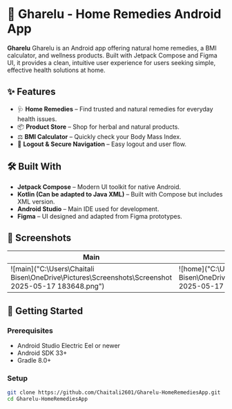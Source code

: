 # 🏡 Gharelu - Home Remedies Android App

**Gharelu** Gharelu is an Android app offering natural home remedies, a BMI calculator, and wellness products. Built with Jetpack Compose and Figma UI, it provides a clean, intuitive user experience for users seeking simple, effective health solutions at home.

## ✨ Features

- 🩺 **Home Remedies** – Find trusted and natural remedies for everyday health issues.
- 📦 **Product Store** – Shop for herbal and natural products.
- ⚖️ **BMI Calculator** – Quickly check your Body Mass Index.
- 🔐 **Logout & Secure Navigation** – Easy logout and user flow.

## 🛠 Built With

- **Jetpack Compose** – Modern UI toolkit for native Android.
- **Kotlin (Can be adapted to Java XML)** – Built with Compose but includes XML version.
- **Android Studio** – Main IDE used for development.
- **Figma** – UI designed and adapted from Figma prototypes.

## 📱 Screenshots

| Main | Home Screen | Remedies | Products | BMI Calculator |
|------|-------------|----------|----------|----------------|
| ![main]("C:\Users\Chaitali Bisen\OneDrive\Pictures\Screenshots\Screenshot 2025-05-17 183648.png")| ![home]("C:\Users\Chaitali Bisen\OneDrive\Pictures\Screenshots\Screenshot 2025-05-17 182918.png") | ![remedies]("C:\Users\Chaitali Bisen\OneDrive\Pictures\Screenshots\Screenshot 2025-05-17 183230.png") | ![products]("C:\Users\Chaitali Bisen\OneDrive\Pictures\Screenshots\Screenshot 2025-05-17 183230.png") | ![bmi]("C:\Users\Chaitali Bisen\OneDrive\Pictures\Screenshots\Screenshot 2025-05-17 183158.png") |

## 🚀 Getting Started

### Prerequisites
- Android Studio Electric Eel or newer
- Android SDK 33+
- Gradle 8.0+

### Setup
```bash
git clone https://github.com/Chaitali2601/Gharelu-HomeRemediesApp.git
cd Gharelu-HomeRemediesApp
